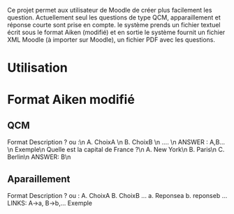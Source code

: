 Ce projet permet aux utilisateur de Moodle de créer plus facilement les question. Actuellement seul les questions de type QCM, apparaillement et réponse courte sont prise en compte. 
le système prends un fichier textuel écrit sous le format Aiken (modifié) et en sortie le système fournit un fichier XML Moodle (à importer sur Moodle), un fichier PDF avec les questions.

# Utilisation

  # Format Aiken modifié
  ## QCM
  Format
Description ? ou :\n
A. ChoixA \n
B. ChoixB \n
.... \n
ANSWER : A,B... \n
  Exemple\n
Quelle est la capital de France ?\n
A. New York\n
B. Paris\n
C. Berlin\n
ANSWER: B\n

  ## Aparaillement
  Format
Description ? ou :
A. ChoixA
B. ChoixB
...
a. Reponsea
b. reponseb
...
LINKS: A->a, B->b,...
  Exemple


